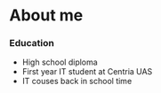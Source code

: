 # About me

### Education
- High school diploma
- First year IT student at Centria UAS
- IT couses back in school time
